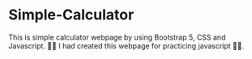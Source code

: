 # Simple-Calculator
This is simple calculator webpage by using Bootstrap 5, CSS and Javascript.
🚀🚀 I had created this webpage for practicing javascript 🚀🚀. 
